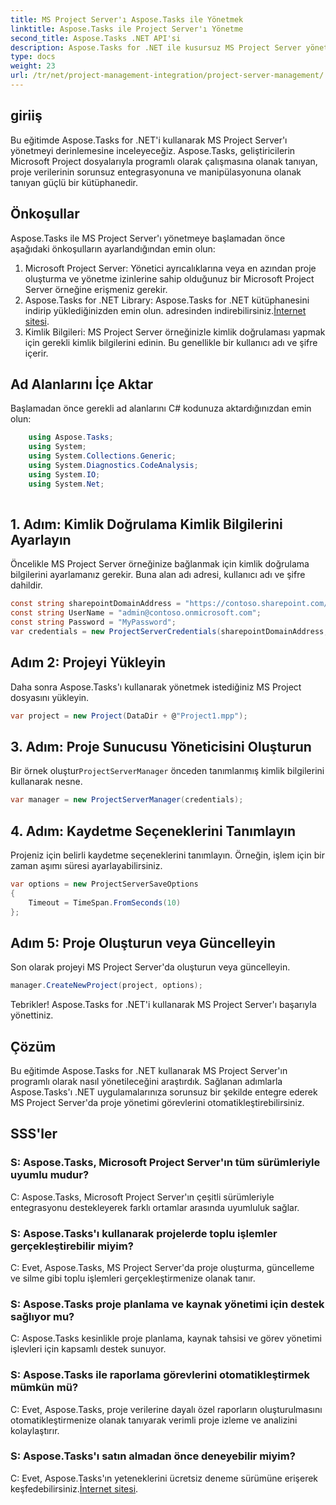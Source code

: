 ```yaml
---
title: MS Project Server'ı Aspose.Tasks ile Yönetmek
linktitle: Aspose.Tasks ile Project Server'ı Yönetme
second_title: Aspose.Tasks .NET API'si
description: Aspose.Tasks for .NET ile kusursuz MS Project Server yönetiminin kilidini açın. Proje görevlerini zahmetsizce otomatikleştirin.
type: docs
weight: 23
url: /tr/net/project-management-integration/project-server-management/
---
```

## giriiş
Bu eğitimde Aspose.Tasks for .NET'i kullanarak MS Project Server'ı yönetmeyi derinlemesine inceleyeceğiz. Aspose.Tasks, geliştiricilerin Microsoft Project dosyalarıyla programlı olarak çalışmasına olanak tanıyan, proje verilerinin sorunsuz entegrasyonuna ve manipülasyonuna olanak tanıyan güçlü bir kütüphanedir.
## Önkoşullar
Aspose.Tasks ile MS Project Server'ı yönetmeye başlamadan önce aşağıdaki önkoşulların ayarlandığından emin olun:
1. Microsoft Project Server: Yönetici ayrıcalıklarına veya en azından proje oluşturma ve yönetme izinlerine sahip olduğunuz bir Microsoft Project Server örneğine erişmeniz gerekir.
2.  Aspose.Tasks for .NET Library: Aspose.Tasks for .NET kütüphanesini indirip yüklediğinizden emin olun. adresinden indirebilirsiniz.[İnternet sitesi](https://releases.aspose.com/tasks/net/).
3. Kimlik Bilgileri: MS Project Server örneğinizle kimlik doğrulaması yapmak için gerekli kimlik bilgilerini edinin. Bu genellikle bir kullanıcı adı ve şifre içerir.
## Ad Alanlarını İçe Aktar
Başlamadan önce gerekli ad alanlarını C# kodunuza aktardığınızdan emin olun:
```csharp
    using Aspose.Tasks;
    using System;
    using System.Collections.Generic;
    using System.Diagnostics.CodeAnalysis;
    using System.IO;
    using System.Net;
    
```
## 1. Adım: Kimlik Doğrulama Kimlik Bilgilerini Ayarlayın
Öncelikle MS Project Server örneğinize bağlanmak için kimlik doğrulama bilgilerini ayarlamanız gerekir. Buna alan adı adresi, kullanıcı adı ve şifre dahildir.
```csharp
const string sharepointDomainAddress = "https://contoso.sharepoint.com/sites/pwa";
const string UserName = "admin@contoso.onmicrosoft.com";
const string Password = "MyPassword";
var credentials = new ProjectServerCredentials(sharepointDomainAddress, UserName, Password);
```
## Adım 2: Projeyi Yükleyin
Daha sonra Aspose.Tasks'ı kullanarak yönetmek istediğiniz MS Project dosyasını yükleyin.
```csharp
var project = new Project(DataDir + @"Project1.mpp");
```
## 3. Adım: Proje Sunucusu Yöneticisini Oluşturun
 Bir örnek oluştur`ProjectServerManager` önceden tanımlanmış kimlik bilgilerini kullanarak nesne.
```csharp
var manager = new ProjectServerManager(credentials);
```
## 4. Adım: Kaydetme Seçeneklerini Tanımlayın
Projeniz için belirli kaydetme seçeneklerini tanımlayın. Örneğin, işlem için bir zaman aşımı süresi ayarlayabilirsiniz.
```csharp
var options = new ProjectServerSaveOptions
{
    Timeout = TimeSpan.FromSeconds(10)
};
```
## Adım 5: Proje Oluşturun veya Güncelleyin
Son olarak projeyi MS Project Server'da oluşturun veya güncelleyin.
```csharp
manager.CreateNewProject(project, options);
```
Tebrikler! Aspose.Tasks for .NET'i kullanarak MS Project Server'ı başarıyla yönettiniz.

## Çözüm
Bu eğitimde Aspose.Tasks for .NET kullanarak MS Project Server'ın programlı olarak nasıl yönetileceğini araştırdık. Sağlanan adımlarla Aspose.Tasks'ı .NET uygulamalarınıza sorunsuz bir şekilde entegre ederek MS Project Server'da proje yönetimi görevlerini otomatikleştirebilirsiniz.
## SSS'ler
### S: Aspose.Tasks, Microsoft Project Server'ın tüm sürümleriyle uyumlu mudur?
C: Aspose.Tasks, Microsoft Project Server'ın çeşitli sürümleriyle entegrasyonu destekleyerek farklı ortamlar arasında uyumluluk sağlar.
### S: Aspose.Tasks'ı kullanarak projelerde toplu işlemler gerçekleştirebilir miyim?
C: Evet, Aspose.Tasks, MS Project Server'da proje oluşturma, güncelleme ve silme gibi toplu işlemleri gerçekleştirmenize olanak tanır.
### S: Aspose.Tasks proje planlama ve kaynak yönetimi için destek sağlıyor mu?
C: Aspose.Tasks kesinlikle proje planlama, kaynak tahsisi ve görev yönetimi işlevleri için kapsamlı destek sunuyor.
### S: Aspose.Tasks ile raporlama görevlerini otomatikleştirmek mümkün mü?
C: Evet, Aspose.Tasks, proje verilerine dayalı özel raporların oluşturulmasını otomatikleştirmenize olanak tanıyarak verimli proje izleme ve analizini kolaylaştırır.
### S: Aspose.Tasks'ı satın almadan önce deneyebilir miyim?
 C: Evet, Aspose.Tasks'ın yeteneklerini ücretsiz deneme sürümüne erişerek keşfedebilirsiniz.[İnternet sitesi](https://purchase.aspose.com/temporary-license/).
